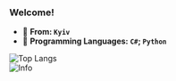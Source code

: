 

### Welcome!

  
- :blue_heart: **From: `Kyiv`** 
- :snake: **Programming Languages: `C#`; `Python`**

![Top Langs](https://github-readme-stats.vercel.app/api/top-langs/?username=EzCq&layout=compact)\
![Info](https://github-readme-stats.vercel.app/api?username=EzCq)
